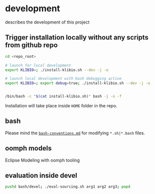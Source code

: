 # development

describes the development of this project

## Trigger installation locally without any scripts from github repo

```bash
cd <repo_root>

# launch for local development
export KLIBIO=; ./install-klibio.sh --dev -j -o

# launch local development with bash debugging active
export KLIBIO=; export debug=true; ./install-klibio.sh --dev -j -o


/bin/bash -c "$(cat install-klibio.sh)" bash -j -o -f

```

Installation will take place inside `HOME` folder in the repo.

## bash

Please mind the [`bash-conventions.md`](bash-conventions.md) for modifying `*.sh|*.bash` files.

## oomph models

Eclipse Modeling with oomph tooling

## evaluation inside devel

```bash
pushd bash/devel; ./eval-sourcing.sh arg1 arg2 arg3; popd
```
